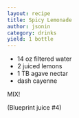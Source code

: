 ```yaml
---
layout: recipe
title: Spicy Lemonade
author: jsonin
category: drinks
yield: 1 bottle
---
```

* 14 oz filtered water
* 2 juiced lemons
* 1 TB agave nectar
* dash cayenne

MIX!

(Blueprint juice #4)

